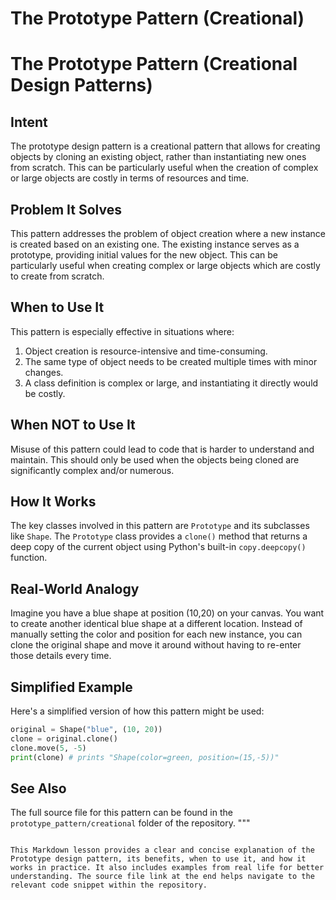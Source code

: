 # The Prototype Pattern (Creational)

# The Prototype Pattern (Creational Design Patterns)

## Intent

The prototype design pattern is a creational pattern that allows for creating objects by cloning an existing object, rather than instantiating new ones from scratch. This can be particularly useful when the creation of complex or large objects are costly in terms of resources and time. 

## Problem It Solves

This pattern addresses the problem of object creation where a new instance is created based on an existing one. The existing instance serves as a prototype, providing initial values for the new object. This can be particularly useful when creating complex or large objects which are costly to create from scratch. 

## When to Use It

This pattern is especially effective in situations where:
1. Object creation is resource-intensive and time-consuming.
2. The same type of object needs to be created multiple times with minor changes.
3. A class definition is complex or large, and instantiating it directly would be costly.

## When NOT to Use It

Misuse of this pattern could lead to code that is harder to understand and maintain. This should only be used when the objects being cloned are significantly complex and/or numerous.

## How It Works

The key classes involved in this pattern are `Prototype` and its subclasses like `Shape`. The `Prototype` class provides a `clone()` method that returns a deep copy of the current object using Python's built-in `copy.deepcopy()` function. 

## Real-World Analogy

Imagine you have a blue shape at position (10,20) on your canvas. You want to create another identical blue shape at a different location. Instead of manually setting the color and position for each new instance, you can clone the original shape and move it around without having to re-enter those details every time.

## Simplified Example

Here's a simplified version of how this pattern might be used:

```python
original = Shape("blue", (10, 20))
clone = original.clone()
clone.move(5, -5)
print(clone) # prints "Shape(color=green, position=(15,-5))"
```

## See Also

The full source file for this pattern can be found in the `prototype_pattern/creational` folder of the repository.
"""
```

This Markdown lesson provides a clear and concise explanation of the Prototype design pattern, its benefits, when to use it, and how it works in practice. It also includes examples from real life for better understanding. The source file link at the end helps navigate to the relevant code snippet within the repository.